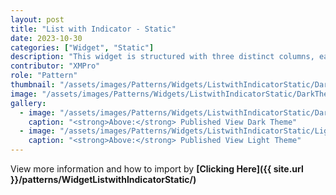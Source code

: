 ```yaml
---
layout: post
title: "List with Indicator - Static"
date: 2023-10-30
categories: ["Widget", "Static"]
description: "This widget is structured with three distinct columns, each serving a specific purpose: the title column, the indicator column, and the data status column."
contributor: "XMPro"
role: "Pattern"
thumbnail: "/assets/images/Patterns/Widgets/ListwithIndicatorStatic/DarkTheme/ListwithIndicatorStaticPublishedMode.png"
image: "/assets/images/Patterns/Widgets/ListwithIndicatorStatic/DarkTheme/ListwithIndicatorStaticPublishedMode.png"
gallery:
  - image: "/assets/images/Patterns/Widgets/ListwithIndicatorStatic/DarkTheme/ListwithIndicatorStaticPublishedMode.png"
    caption: "<strong>Above:</strong> Published View Dark Theme"
  - image: "/assets/images/Patterns/Widgets/ListwithIndicatorStatic/LightTheme/ListwithIndicatorStaticPublishedMode.png"
    caption: "<strong>Above:</strong> Published View Light Theme"
---
```


View more information and how to import by <strong>[Clicking Here]({{ site.url }}/patterns/WidgetListwithIndicatorStatic/)</strong>